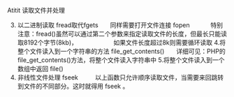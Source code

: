 Atitit 读取文件并处理


3. 以二进制读取 fread取代fgets
      同样需要打开文件连接 fopen    
　　特别注意：fread()虽然可以通过第二个参数来指定读取文件的长度，但最长只能读取8192个字节(8kb)，
                    如果文件长度超过8k则需要循环读取
4.将整个文件读入到一个字符串的方法 file_get_contents()
      详细可见：PHP的file_get_contents()方法，将整个文件读入字符串中
5.将整个文件读入到一个数组中返回 file()  
　　
6. 非线性文件处理 fseek
         以上函数只允许顺序读取文件，当需要来回跳转到文件的不同部分。这时就得用 fseek 。

